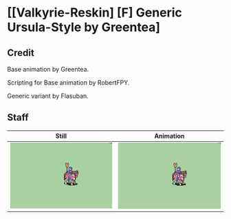 # [\[Valkyrie-Reskin\] \[F\] Generic Ursula-Style by Greentea]

## Credit

Base animation by Greentea. 

Scripting for Base animation by RobertFPY.

Generic variant by Flasuban.

## Staff

| Still | Animation |
| :---: | :-------: |
| ![Staff still](./Staff_000.png) | ![Staff animation](./Staff.gif) |
